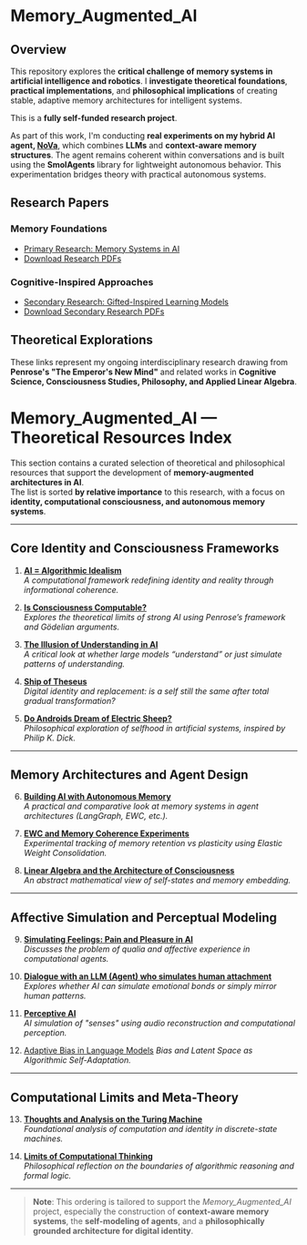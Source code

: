 # Memory_Augmented_AI

## Overview
This repository explores the **critical challenge of memory systems in artificial intelligence and robotics**. I **investigate theoretical foundations**, **practical implementations**, and **philosophical implications** of creating stable, adaptive memory architectures for intelligent systems.

This is a **fully self-funded research project**.

As part of this work, I'm conducting **real experiments on my hybrid AI agent, [NoVa](https://github.com/Mike014/__NoVa__)**, which combines **LLMs** and **context-aware memory structures**. The agent remains coherent within conversations and is built using the **SmolAgents** library for lightweight autonomous behavior. This experimentation bridges theory with practical autonomous systems.

## Research Papers
### Memory Foundations
- [Primary Research: Memory Systems in AI](https://github.com/Mike014/Memory_Augmented_AI/blob/main/Memory_Augmented_AI.ipynb)  
- [Download Research PDFs](https://zenodo.org/records/14976723)  

### Cognitive-Inspired Approaches
- [Secondary Research: Gifted-Inspired Learning Models](https://github.com/Mike014/Memory_Augmented_AI/blob/main/AI_Memory_and_Gifted-Inspired_Learning.ipynb)  
- [Download Secondary Research PDFs](https://zenodo.org/records/14988996)

## Theoretical Explorations
These links represent my ongoing interdisciplinary research drawing from **Penrose's "The Emperor's New Mind"** and related works in **Cognitive Science, Consciousness Studies, Philosophy, and Applied Linear Algebra**.

# Memory_Augmented_AI — Theoretical Resources Index

This section contains a curated selection of theoretical and philosophical resources that support the development of **memory-augmented architectures in AI**.  
The list is sorted **by relative importance** to this research, with a focus on **identity, computational consciousness, and autonomous memory systems**.

---

## **Core Identity and Consciousness Frameworks**

1. **[AI = Algorithmic Idealism](https://github.com/Mike014/Memory_Augmented_AI/blob/main/Computational_Reality.ipynb)**  
   *A computational framework redefining identity and reality through informational coherence.*

2. **[Is Consciousness Computable?](https://medium.com/@mikgrimaldi7/the-consciousness-paradox-penrose-strong-ai-and-soma-8442f16ee2f9)**  
   *Explores the theoretical limits of strong AI using Penrose’s framework and Gödelian arguments.*

3. **[The Illusion of Understanding in AI](https://github.com/Mike014/Memory_Augmented_AI/blob/main/The_Illusion_of_Understanding_in_AI.ipynb)**  
   *A critical look at whether large models “understand” or just simulate patterns of understanding.*

4. **[Ship of Theseus](https://medium.com/@mikgrimaldi7/the-ship-of-theseus-paradox-and-digital-identity-in-soma-8fbf865f8a87)**  
   *Digital identity and replacement: is a self still the same after total gradual transformation?*

5. **[Do Androids Dream of Electric Sheep?](https://medium.com/@mikgrimaldi7/what-artificial-intelligence-really-is-today-computational-thinking-agents-and-the-reality-2e05dc3a2460)**  
   *Philosophical exploration of selfhood in artificial systems, inspired by Philip K. Dick.*

---

## **Memory Architectures and Agent Design**

6. **[Building AI with Autonomous Memory](https://medium.com/@mikgrimaldi7/building-ai-with-autonomous-memory-a-comparison-of-langgraph-brain-inspired-models-and-ewc-54eaff4275e3)**  
   *A practical and comparative look at memory systems in agent architectures (LangGraph, EWC, etc.).*

7. **[EWC and Memory Coherence Experiments](https://github.com/Mike014/My_AI_Engineer_Portfolio_Projects/blob/22317d42e9c8a08a437ae0dfe07c3e5f14a8a949/Deep_Learning/Keras_NN/Transformers_with_Keras.ipynb)**  
   *Experimental tracking of memory retention vs plasticity using Elastic Weight Consolidation.*

8. **[Linear Algebra and the Architecture of Consciousness](https://medium.com/@mikgrimaldi7/linear-algebra-and-the-architecture-of-consciousness-34b0f7671718)**  
   *An abstract mathematical view of self-states and memory embedding.*

---

## **Affective Simulation and Perceptual Modeling**

9. **[Simulating Feelings: Pain and Pleasure in AI](https://github.com/Mike014/Memory_Augmented_AI/blob/main/Simulating_Feelings_Pain_and_Pleasure_in_the_Age_of_AI.ipynb)**  
   *Discusses the problem of qualia and affective experience in computational agents.*

10. **[Dialogue with an LLM (Agent) who simulates human attachment](https://medium.com/@mikgrimaldi7/computational-attachment-a-reflection-609364bd42e0)**  
    *Explores whether AI can simulate emotional bonds or simply mirror human patterns.*

11. **[Perceptive AI](https://app.readytensor.ai/publications/omnia-hybrid-autoencoder-for-audio-spectrogram-reconstruction-and-enhancement-kZXyHHNcIvf4)**  
    *AI simulation of "senses" using audio reconstruction and computational perception.*

12. [Adaptive Bias in Language Models](https://medium.com/@mikgrimaldi7/adaptive-bias-in-language-models-c3a2eec79133)
    *Bias and Latent Space as Algorithmic Self-Adaptation.*
---

## **Computational Limits and Meta-Theory**

13. **[Thoughts and Analysis on the Turing Machine](https://github.com/Mike014/Memory_Augmented_AI/blob/main/The_Turing_Machine.ipynb)**  
    *Foundational analysis of computation and identity in discrete-state machines.*

14. **[Limits of Computational Thinking](https://medium.com/@mikgrimaldi7/artificial-intelligence-consciousness-and-the-limits-of-computational-thinking-2ba34a7d0299)**  
    *Philosophical reflection on the boundaries of algorithmic reasoning and formal logic.*

---

> **Note**: This ordering is tailored to support the *Memory_Augmented_AI* project, especially the construction of **context-aware memory systems**, the **self-modeling of agents**, and a **philosophically grounded architecture for digital identity**.


